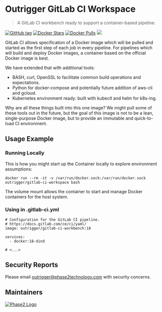 # Outrigger GitLab CI Workspace

> A GitLab CI workbench ready to support a container-based pipeline.

[![GitHub tag](https://img.shields.io/github/tag/phase2/docker-gitlab-ci-workspace.svg)](https://github.com/phase2/docker-gitlab-ci-workspace) [![Docker Stars](https://img.shields.io/docker/stars/outrigger/gitlab-ci-workspace.svg)](https://hub.docker.com/r/outrigger/gitlab-ci-workspace) [![Docker Pulls](https://img.shields.io/docker/pulls/outrigger/gitlab-ci-workspace.svg)](https://hub.docker.com/r/outrigger/gitlab-ci-workspace) [![](https://images.microbadger.com/badges/image/outrigger/gitlab-ci-workspace:18.svg)](https://microbadger.com/images/outrigger/gitlab-ci-workspace:18 "Get your own image badge on microbadger.com")

GitLab CI allows specification of a Docker image which will be pulled and started
as the first step of each job in every pipeline. For pipelines which will build
and deploy Docker images, a container based on the official Docker image is best.

We have extended that with additional tools:

* BASH, curl, OpenSSL to facilitate common build operations and expectations.
* Python for docker-compose and potentially future addition of aws-cli and gcloud.
* Kubernetes environment ready: built with kubectl and helm for k8s-ing.

Why are all these things built into this one image? We might pull some of these tools out in the future,
but the goal of this image is not to be a lean, single-purpose Docker image, but to provide an immutable
and quick-to-load CI environment.

## Usage Example

### Running Locally

This is how you might start up the Container locally to explore environment assumptions:

```
docker run --rm -it -v /var/run/docker.sock:/var/run/docker.sock outrigger/gitlab-ci-workspace bash
```

The volume mount allows the container to start and manage Docker containers for the host system.

### Using in .gitlab-ci.yml

```
# Configuration for the GitLab CI pipeline.
# https://docs.gitlab.com/ce/ci/yaml/
image: outrigger/gitlab-ci-workbench:18

services:
  - docker:18-dind

# <...>
```

## Security Reports

Please email outrigger@phase2technology.com with security concerns.

## Maintainers

[![Phase2 Logo](https://s3.amazonaws.com/phase2.public/logos/phase2-logo.png)](https://www.phase2technology.com)
